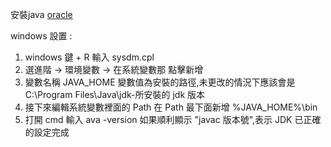 安裝java [oracle](https://www.oracle.com/java/technologies/java-se-glance.html)

windows 設置 :

1. windows 鍵 + R 輸入 sysdm.cpl
2. 選進階 -> 環境變數 -> 在系統變數那 點擊新增
3. 變數名稱 JAVA_HOME 變數值為安裝的路徑,未更改的情況下應該會是C:\Program Files\Java\jdk-所安裝的 jdk 版本
4. 接下來編輯系統變數裡面的 Path 在 Path 最下面新增 %JAVA_HOME%\bin
5. 打開 cmd 輸入 ava -version 如果順利顯示 "javac 版本號",表示 JDK 已正確的設定完成
